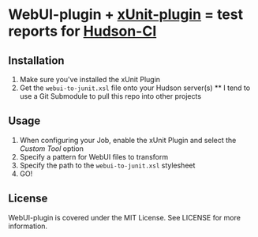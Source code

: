 # WebUI-plugin + [xUnit-plugin](http://wiki.hudson-ci.org/display/HUDSON/xUnit+Plugin "xUnit Plugin") = test reports for [Hudson-CI](http://hudson-ci.org/ "Extensible continuous integration server")

## Installation

1. Make sure you've installed the xUnit Plugin
2. Get the `webui-to-junit.xsl` file onto your Hudson server(s)
** I tend to use a Git Submodule to pull this repo into other projects

## Usage

1. When configuring your Job, enable the xUnit Plugin and select the *Custom Tool* option
2. Specify a pattern for WebUI files to transform
3. Specify the path to the `webui-to-junit.xsl` stylesheet
4. GO!

## License

WebUI-plugin is covered under the MIT License. See LICENSE for more information.


